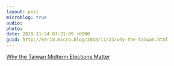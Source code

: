 ```yaml
---
layout: post
microblog: true
audio: 
photo: 
date: 2018-11-24 07:21:09 +0800
guid: http://kerim.micro.blog/2018/11/23/why-the-taiwan.html
---
```

[Why the Taiwan Midterm Elections Matter](http://www.chinafile.com/reporting-opinion/viewpoint/why-taiwan-midterm-elections-matter)
